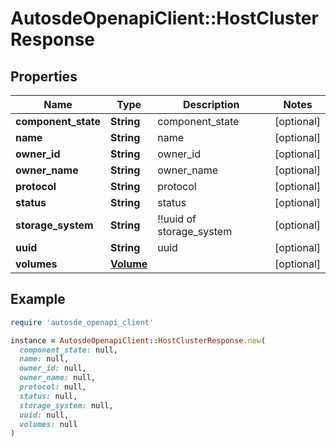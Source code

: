 # AutosdeOpenapiClient::HostClusterResponse

## Properties

| Name | Type | Description | Notes |
| ---- | ---- | ----------- | ----- |
| **component_state** | **String** | component_state | [optional] |
| **name** | **String** | name | [optional] |
| **owner_id** | **String** | owner_id | [optional] |
| **owner_name** | **String** | owner_name | [optional] |
| **protocol** | **String** | protocol | [optional] |
| **status** | **String** | status | [optional] |
| **storage_system** | **String** | !!uuid of storage_system | [optional] |
| **uuid** | **String** | uuid | [optional] |
| **volumes** | [**Volume**](Volume.md) |  | [optional] |

## Example

```ruby
require 'autosde_openapi_client'

instance = AutosdeOpenapiClient::HostClusterResponse.new(
  component_state: null,
  name: null,
  owner_id: null,
  owner_name: null,
  protocol: null,
  status: null,
  storage_system: null,
  uuid: null,
  volumes: null
)
```

